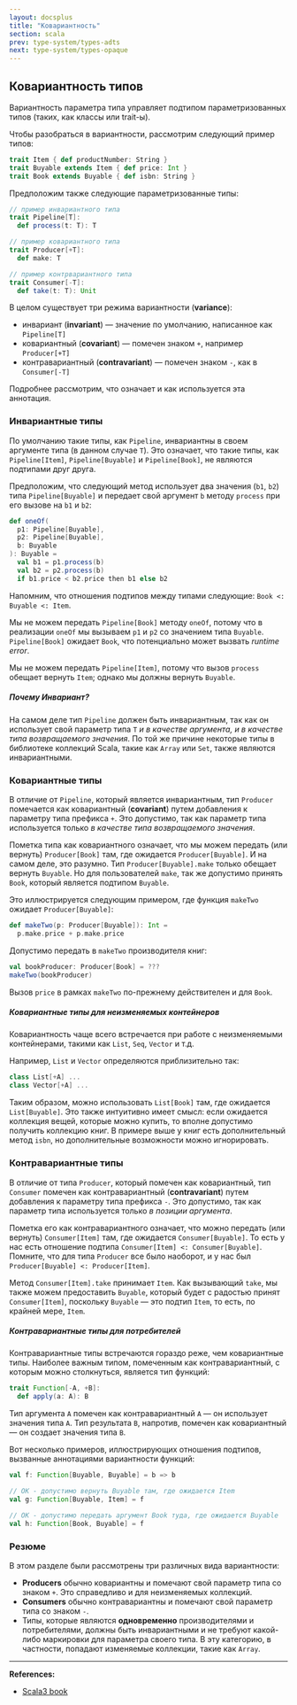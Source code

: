 ```yaml
---
layout: docsplus
title: "Ковариантность"
section: scala
prev: type-system/types-adts
next: type-system/types-opaque
---
```


## Ковариантность типов

Вариантность параметра типа управляет подтипом параметризованных типов (таких, как классы или trait-ы).

Чтобы разобраться в вариантности, рассмотрим следующий пример типов:

```scala
trait Item { def productNumber: String }
trait Buyable extends Item { def price: Int }
trait Book extends Buyable { def isbn: String }
```

Предположим также следующие параметризованные типы:

```scala
// пример инвариантного типа
trait Pipeline[T]:
  def process(t: T): T

// пример ковариантного типа
trait Producer[+T]:
  def make: T

// пример контрвариантного типа
trait Consumer[-T]:
  def take(t: T): Unit
```

В целом существует три режима вариантности (**variance**):
- инвариант (**invariant**) — значение по умолчанию, написанное как `Pipeline[T]`
- ковариантный (**covariant**) — помечен знаком `+`, например `Producer[+T]`
- контравариантный (**contravariant**) — помечен знаком `-`, как в `Consumer[-T]`

Подробнее рассмотрим, что означает и как используется эта аннотация.

### Инвариантные типы

По умолчанию такие типы, как `Pipeline`, инвариантны в своем аргументе типа (в данном случае `T`). 
Это означает, что такие типы, как `Pipeline[Item]`, `Pipeline[Buyable]` и `Pipeline[Book]`, 
не являются подтипами друг друга.

Предположим, что следующий метод использует два значения (`b1`, `b2`) типа `Pipeline[Buyable]` 
и передает свой аргумент `b` методу `process` при его вызове на `b1` и `b2`:

```scala
def oneOf(
  p1: Pipeline[Buyable],
  p2: Pipeline[Buyable],
  b: Buyable
): Buyable =
  val b1 = p1.process(b)
  val b2 = p2.process(b)
  if b1.price < b2.price then b1 else b2
```

Напомним, что отношения подтипов между типами следующие: `Book <: Buyable <: Item`.

Мы не можем передать `Pipeline[Book]` методу `oneOf`, 
потому что в реализации `oneOf` мы вызываем `p1` и `p2` со значением типа `Buyable`. 
`Pipeline[Book]` ожидает `Book`, что потенциально может вызвать _runtime error_.

Мы не можем передать `Pipeline[Item]`, потому что вызов `process` обещает вернуть `Item`; 
однако мы должны вернуть `Buyable`.

##### Почему Инвариант?

На самом деле тип `Pipeline` должен быть инвариантным, 
так как он использует свой параметр типа `T` _и в качестве аргумента, и в качестве типа возвращаемого значения_. 
По той же причине некоторые типы в библиотеке коллекций Scala, такие как `Array` или `Set`, 
также являются инвариантными.

### Ковариантные типы

В отличие от `Pipeline`, который является инвариантным, 
тип `Producer` помечается как ковариантный (**covariant**) путем добавления к параметру типа префикса `+`. 
Это допустимо, так как параметр типа используется только _в качестве типа возвращаемого значения_.

Пометка типа как ковариантного означает, что мы можем передать (или вернуть) `Producer[Book]` там, 
где ожидается `Producer[Buyable]`. И на самом деле, это разумно. 
Тип `Producer[Buyable].make` только обещает вернуть `Buyable`. 
Но для пользователей `make`, так же допустимо принять `Book`, который является подтипом `Buyable`.

Это иллюстрируется следующим примером, где функция `makeTwo` ожидает `Producer[Buyable]`:

```scala
def makeTwo(p: Producer[Buyable]): Int =
  p.make.price + p.make.price
```

Допустимо передать в `makeTwo` производителя книг:

```scala
val bookProducer: Producer[Book] = ???
makeTwo(bookProducer)
```

Вызов `price` в рамках `makeTwo` по-прежнему действителен и для `Book`.

##### Ковариантные типы для неизменяемых контейнеров

Ковариантность чаще всего встречается при работе с неизменяемыми контейнерами, 
такими как `List`, `Seq`, `Vector` и т.д.

Например, `List` и `Vector` определяются приблизительно так:

```scala
class List[+A] ...
class Vector[+A] ...
```

Таким образом, можно использовать `List[Book]` там, где ожидается `List[Buyable]`. 
Это также интуитивно имеет смысл: 
если ожидается коллекция вещей, которые можно купить, то вполне допустимо получить коллекцию книг. 
В примере выше у книг есть дополнительный метод `isbn`, но дополнительные возможности можно игнорировать.

### Контравариантные типы

В отличие от типа `Producer`, который помечен как ковариантный, 
тип `Consumer` помечен как контравариантный (**contravariant**) путем добавления к параметру типа префикса `-`. 
Это допустимо, так как параметр типа используется только _в позиции аргумента_.

Пометка его как контравариантного означает, что можно передать (или вернуть) `Consumer[Item]` там, 
где ожидается `Consumer[Buyable]`. 
То есть у нас есть отношение подтипа `Consumer[Item] <: Consumer[Buyable]`. 
Помните, что для типа `Producer` все было наоборот, и у нас был `Producer[Buyable] <: Producer[Item]`.

Метод `Consumer[Item].take` принимает `Item`. 
Как вызывающий `take`, мы также можем предоставить `Buyable`, 
который будет с радостью принят `Consumer[Item]`, 
поскольку `Buyable` — это подтип `Item`, то есть, по крайней мере, `Item`.

##### Контравариантные типы для потребителей

Контравариантные типы встречаются гораздо реже, чем ковариантные типы. 
Наиболее важным типом, помеченным как контравариантный, с которым можно столкнуться, является тип функций:

```scala
trait Function[-A, +B]:
  def apply(a: A): B
```

Тип аргумента `A` помечен как контравариантный `A` — он использует значения типа `A`. 
Тип результата `B`, напротив, помечен как ковариантный — он создает значения типа `B`.

Вот несколько примеров, иллюстрирующих отношения подтипов, вызванные аннотациями вариантности функций:

```scala
val f: Function[Buyable, Buyable] = b => b

// OK - допустимо вернуть Buyable там, где ожидается Item
val g: Function[Buyable, Item] = f

// OK - допустимо передать аргумент Book туда, где ожидается Buyable
val h: Function[Book, Buyable] = f
```

### Резюме

В этом разделе были рассмотрены три различных вида вариантности:
- **Producers** обычно ковариантны и помечают свой параметр типа со знаком `+`. Это справедливо и для неизменяемых коллекций.
- **Consumers** обычно контравариантны и помечают свой параметр типа со знаком `-`.
- Типы, которые являются **одновременно** производителями и потребителями, 
должны быть инвариантными и не требуют какой-либо маркировки для параметра своего типа. 
В эту категорию, в частности, попадают изменяемые коллекции, такие как `Array`.


---

**References:**
- [Scala3 book](https://docs.scala-lang.org/scala3/book/types-variance.html)
